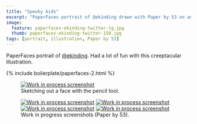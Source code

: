 ```yaml
---
title: "Spooky kids"
excerpt: "PaperFaces portrait of @ekinding drawn with Paper by 53 on an iPad."
image: 
  feature: paperfaces-ekinding-twitter-lg.jpg
  thumb: paperfaces-ekinding-twitter-150.jpg
tags: [portrait, illustration, Paper by 53]
---
```


PaperFaces portrait of [@ekinding](http://twitter.com/ekinding). Had a lot of fun with this creeptacular illustration.

{% include boilerplate/paperfaces-2.html %}

<figure>
	<a href="{{ site.url }}/assets/images/paperfaces-ekinding-process-1-lg.jpg"><img src="{{ site.url }}/assets/images/paperfaces-ekinding-process-1-750.jpg" alt="Work in process screenshot"></a>
	<figcaption>Sketching out a face with the pencil tool.</figcaption>
</figure>

<figure class="half">
	<a href="{{ site.url }}/assets/images/paperfaces-ekinding-process-2-lg.jpg"><img src="{{ site.url }}/assets/images/paperfaces-ekinding-process-2-600.jpg" alt="Work in process screenshot"></a>
	<a href="{{ site.url }}/assets/images/paperfaces-ekinding-process-3-lg.jpg"><img src="{{ site.url }}/assets/images/paperfaces-ekinding-process-3-600.jpg" alt="Work in process screenshot"></a>
	<a href="{{ site.url }}/assets/images/paperfaces-ekinding-process-4-lg.jpg"><img src="{{ site.url }}/assets/images/paperfaces-ekinding-process-4-600.jpg" alt="Work in process screenshot"></a>
	<a href="{{ site.url }}/assets/images/paperfaces-ekinding-process-5-lg.jpg"><img src="{{ site.url }}/assets/images/paperfaces-ekinding-process-5-600.jpg" alt="Work in process screenshot"></a>
	<figcaption>Work in progress screenshots (Paper by 53).</figcaption>
</figure>